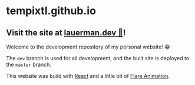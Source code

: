# tempixtl.github.io

## Visit the site at [lauerman.dev 🔗](https://lauerman.dev)!

Welcome to the development repository of my personal website! 😁

The `dev` branch is used for all development, and the built site is deployed to the `master` branch.

This website was build with [React](https://reactjs.org) and a little bit of [Flare Animation](https://www.2dimensions.com/about-flare).
